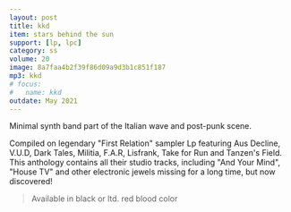 ```yaml
---
layout: post
title: kkd
item: stars behind the sun
support: [lp, lpc]
category: ss
volume: 20
image: 8a7faa4b2f39f86d09a9d3b1c851f187
mp3: kkd
# focus:
#   name: kkd
outdate: May 2021
---
```


Minimal synth band part of the Italian wave and post-punk scene.

Compiled on legendary "First Relation" sampler Lp featuring Aus Decline, V.U.D, Dark Tales, Militia, F.A.R, Lisfrank, Take for Run and Tanzen's Field.
This anthology contains all their studio tracks, including "And Your Mind", "House TV" and other electronic jewels missing for a long time, but now discovered!

> Available in black or ltd. red blood color

